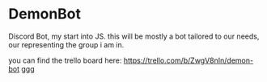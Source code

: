 # DemonBot
Discord Bot, my start into JS.
this will be mostly a bot tailored to our needs, our representing the group i am in.

you can find the trello board here:
https://trello.com/b/ZwgV8nIn/demon-bot
ggg
